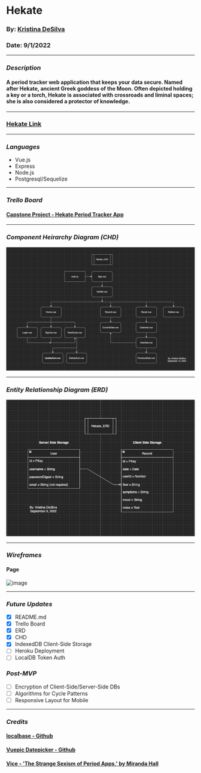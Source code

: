 # Hekate

### By: [Kristina DeSilva](https:github.com/kavdesilva)
### Date: 9/1/2022

---

### _Description_

#### A period tracker web application that keeps your data secure. Named after Hekate, ancient Greek goddess of the Moon. Often depicted holding a key or a torch, Hekate is associated with crossroads and liminal spaces; she is also considered a protector of knowledge.

___

### [Hekate Link]()

---

### _Languages_

- Vue.js
- Express
- Node.js
- Postgresql/Sequelize

---

### _Trello Board_

#### [Capstone Project - Hekate Period Tracker App](https://trello.com/b/dwYRZXGW/hekate-period-tracker-app)

---

### _Component Heirarchy Diagram (CHD)_

![Image](assets/Hekate_CHD_v.4.png)

---

### _Entity Relationship Diagram (ERD)_

![Image](assets/Hekate_ERD_v.3.png)

---

### _Wireframes_

#### Page
![image](assets/)

---

### _Future Updates_

- [x] README.md
- [x] Trello Board
- [x] ERD
- [x] CHD
- [x] IndexedDB Client-Side Storage
- [ ] Heroku Deployment
- [ ] LocalDB Token Auth

### _Post-MVP_

- [ ] Encryption of Client-Side/Server-Side DBs
- [ ] Algorithms for Cycle Patterns
- [ ] Responsive Layout for Mobile

---

### _Credits_

#### [localbase - Github](https://github.com/dannyconnell/localbase)
#### [Vuepic Datepicker - Github](https://github.com/Vuepic/vue-datepicker)
#### [Vice - 'The Strange Sexism of Period Apps,' by Miranda Hall](https://www.vice.com/en/article/qvp5yd/the-strange-sexism-of-period-apps)
